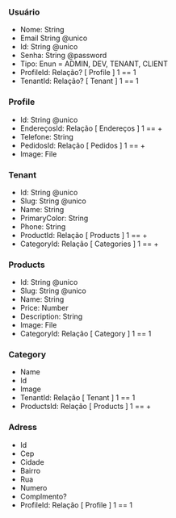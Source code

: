 ### Usuário

- Nome: String
- Email String @unico
- Id: String @unico
- Senha: String @password
- Tipo: Enun = ADMIN, DEV, TENANT, CLIENT
- ProfileId: Relação? [ Profile ] 1 == 1
- TenantId: Relação? [ Tenant ] 1 == 1

### Profile

- Id: String @unico
- EndereçosId: Relação [ Endereços ] 1 == +
- Telefone: String
- PedidosId: Relação [ Pedidos ] 1 == +
- Image: File

### Tenant

- Id: String @unico
- Slug: String @unico
- Name: String
- PrimaryColor: String
- Phone: String
- ProductId: Relação [ Products ] 1 == +
- CategoryId: Relação [ Categories ] 1 == +

### Products

- Id: String @unico
- Slug: String @unico
- Name: String
- Price: Number
- Description: String
- Image: File
- CategoryId: Relação [ Category ] 1 == 1

### Category

- Name
- Id
- Image
- TenantId: Relação [ Tenant ] 1 == 1
- ProductsId: Relação [ Products ] 1 == +

### Adress

- Id
- Cep
- Cidade
- Bairro
- Rua
- Numero
- Complmento?
- ProfileId: Relação [ Profile ] 1 == 1
